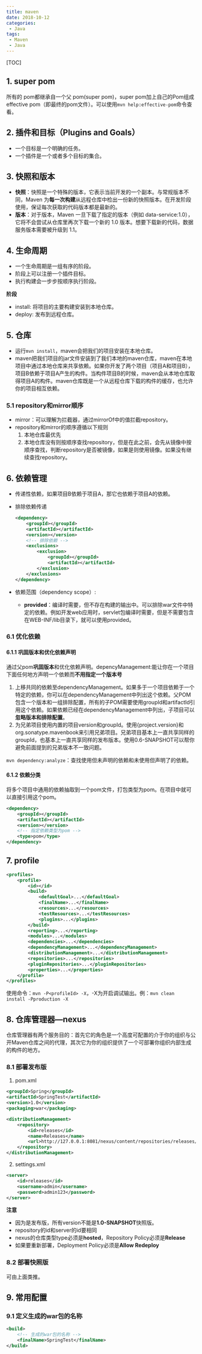 ```yaml
---
title: maven
date: 2018-10-12
categories: 
 - Java
tags: 
 - Maven
 - Java
---
```


[TOC]

## 1. super pom

所有的 pom都继承自一个父 pom(super pom)，super pom加上自己的Pom组成effective pom（即最终的pom文件）。可以使用`mvn help:effective-pom`命令查看。

## 2. 插件和目标（Plugins and Goals）

- 一个目标是一个明确的任务。
- 一个插件是一个或者多个目标的集合。

## 3. 快照和版本

- **快照**：快照是一个特殊的版本，它表示当前开发的一个副本。与常规版本不同，Maven 为**每一次构建**从远程仓库中检出一份新的快照版本。在开发阶段使用，保证每次获取的代码版本都是最新的。
- **版本**：对于版本，Maven 一旦下载了指定的版本（例如 data-service:1.0），它将不会尝试从仓库里再次下载一个新的 1.0 版本。想要下载新的代码，数据服务版本需要被升级到 1.1。

## 4. 生命周期

- 一个生命周期是一组有序的阶段。
- 阶段上可以注册一个插件目标。
- 执行构建会一步步按顺序执行阶段。

**阶段**

- install:  将项目的主要构建安装到本地仓库。
- deploy: 发布到远程仓库。

## 5. 仓库

- 运行`mvn install`，maven会把我们的项目安装在本地仓库。
- maven把我们项目的jar文件安装到了我们本地的maven仓库，maven在本地项目中通过本地仓库来共享依赖。如果你开发了两个项目（项目A和项目B），项目B依赖于项目A产生的构件。当构件项目B的时候，maven会从本地仓库取得项目A的构件。maven仓库既是一个从远程仓库下载的构件的缓存，也允许你的项目相互依赖。

### 5.1 repository和mirror顺序

- mirror：可以理解为拦截器，通过mirrorOf中的值拦截repository。
- repository和mirror的顺序遵循以下规则
  1. 本地仓库最优先
  2. 本地仓库没有则按顺序查找repository，但是在此之前，会先从镜像中按顺序查找，判断repository是否被镜像，如果是则使用镜像。如果没有继续查找repository。

## 6. 依赖管理

- 传递性依赖，如果项目B依赖于项目A，那它也依赖于项目A的依赖。

- 排除依赖传递

  ```xml
  <dependency>
      <groupId></groupId>
      <artifactId></artifactId>
      <version></version>
      <!-- 排除依赖 -->
      <exclusions>
          <exclusion>
              <groupId></groupId>
              <artifactId></artifactId>
          </exclusion>
      </exclusions>
  </dependency>
  ```

- 依赖范围（dependency scope）:
  
  - **provided**：编译时需要，但不存在构建的输出中。可以排除war文件中特定的依赖。例如开发web应用时，servlet包编译时需要，但是不需要包含在WEB-INF/lib目录下，就可以使用provided。

### 6.1 优化依赖

#### 6.1.1 巩固版本和优化依赖声明

通过父pom**巩固版本**和优化依赖声明。depencyManagement:能让你在一个项目下面任何地方声明一个依赖而**不用指定一个版本号**

1. 上移共同的依赖至dependencyManagement。如果多于一个项目依赖于一个特定的依赖，你可以在dependencyManagement中列出这个依赖。父POM包含一个版本和一组排除配置，所有的子POM需要使用groupId和artifactId引用这个依赖。如果依赖已经在dependencyManagement中列出，子项目可以**忽略版本和排除配置**。
2. 为兄弟项目使用内置的项目version和groupId。使用{project.version}和org.sonatype.mavenbook来引用兄弟项目。兄弟项目基本上一直共享同样的groupId，也基本上一直共享同样的发布版本。使用0.6-SNAPSHOT可以帮你避免前面提到的兄弟版本不一致问题。

`mvn dependency:analyze`：查找使用但未声明的依赖和未使用但声明了的依赖。

#### 6.1.2 依赖分类

将多个项目中通用的依赖抽取到一个pom文件，打包类型为pom。在项目中就可以直接引用这个pom。

```xml
<dependency>
    <groupId></groupId>
    <artifactId></artifactId>
    <version></version>
    <!-- 指定依赖类型为pom -->
    <type>pom</type>
</dependency>
```

## 7. profile

```xml
<profiles>
    <profile>
        <id></id>
        <build>
            <defaultGoal>...</defaultGoal>
            <finalName>...</finalName>
            <resources>...</resources>
            <testResources>...</testResources>
            <plugins>...</plugins>
        </build>
        <reporting>...</reporting>
        <modules>...</modules>
        <dependencies>...</dependencies>
        <dependencyManagement>...</dependencyManagement>
        <distributionManagement>...</distributionManagement>
        <repositories>...</repositories>
        <pluginRepositories>...</pluginRepositories>
        <properties>...</properties>
    </profile>
</profiles>
```

使用命令：`mvn -P<profileId> -X`，-X为开启调试输出。例：`mvn clean install -Pproduction -X`

## 8. 仓库管理器—nexus

仓库管理器有两个服务目的：首先它的角色是一个高度可配置的介于你的组织与公开Maven仓库之间的代理，其次它为你的组织提供了一个可部署你组织内部生成的构件的地方。

### 8.1 部署发布版

1. pom.xml

  ```xml
  <groupId>Spring</groupId>
  <artifactId>SpringTest</artifactId>
  <version>1.0</version>
  <packaging>war</packaging>

  <distributionManagement>
      <repository>
          <id>releases</id>
          <name>Releases</name>
          <url>http://127.0.0.1:8081/nexus/content/repositories/releases/</url>
      </repository>
  </distributionManagement>
  ```

2. settings.xml

  ```xml
  <server>
      <id>releases</id>
      <username>admin</username>
      <password>admin123</password>
  </server>
  ```

**注意**

- 因为是发布版，所有version不能是**1.0-SNAPSHOT**快照版。
- repository的id和server的id要相同
- nexus的仓库类型type必须是**hosted**，Repository Policy必须是**Release**
- 如果要重新部署，Deployment Policy必须是**Allow Redeploy**

### 8.2 部署快照版

可由上面类推。

## 9. 常用配置

### 9.1 定义生成的war包的名称

```xml
<build>
    <!-- 生成的war包的名称 -->
    <finalName>SpringTest</finalName>
</build>
```

